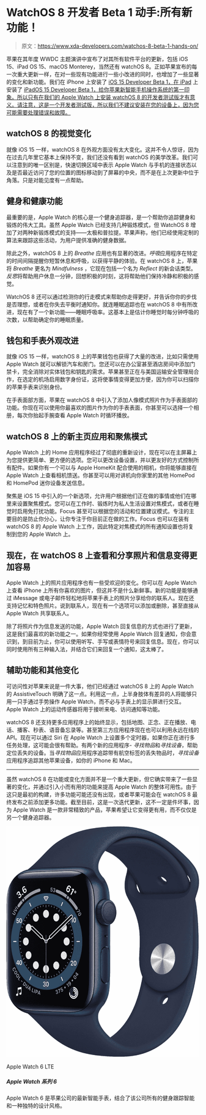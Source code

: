 # WatchOS 8 开发者 Beta 1 动手:所有新功能！

> 原文：<https://www.xda-developers.com/watchos-8-beta-1-hands-on/>

苹果在其年度 WWDC 主题演讲中宣布了对其所有软件平台的更新，包括 iOS 15、iPad OS 15、macOS Monterey，当然还有 watchOS 8。正如苹果宣布的每一次重大更新一样，在对一些现有功能进行一些小改进的同时，也增加了一些显著的变化和新功能。我们在 iPhone 上安装了 [iOS 15 Developer Beta 1，在 iPad](https://www.xda-developers.com/ios-15-beta-1-hands-on/) 上安装了 [iPadOS 15 Developer Beta 1，给你苹果新智能手机操作系统的第一印象。所以只有在我们的 Apple Watch 上安装 watchOS 8 的开发者测试版才有意义。请注意，这是一个开发者测试版，所以我们不建议安装在您的设备上，因为您可能需要处理错误和故障。](https://www.xda-developers.com/ipados-15-beta-1-hands-on/)

## watchOS 8 的视觉变化

就像 iOS 15 一样，watchOS 8 在外观方面没有太大变化。这并不令人惊讶，因为在过去几年里它基本上保持不变，我们还没有看到 watchOS 的美学改革。我们可以注意到的唯一区别是，快速切换区域中表示 Apple Watch 与手机的连接状态以及是否最近访问了您的位置的图标移动到了屏幕的中央，而不是在上次更新中位于角落。只是对能见度有一点帮助。

## 健身和健康功能

最重要的是，Apple Watch 的核心是一个健身追踪器，是一个帮助你追踪健身和锻炼的伟大工具。虽然 Apple Watch 已经支持几种锻炼模式，但 WatchOS 8 增加了对两种新锻炼模式的支持——太极和普拉提。苹果声称，他们已经使用定制的算法来跟踪这些活动，为用户提供准确的健身数据。

除此之外，watchOS 8 上的 *Breathe* 应用也有显著的改进。*呼吸*应用程序在特定的时间间隔提醒你短暂休息和呼吸，以获得平静的体验。在 watchOS 8 上，苹果将 *Breathe* 更名为 *Mindfulness* ，它现在包括一个名为 *Reflect* 的新会话类型。*反思*将帮助用户休息一分钟，回想积极的时刻，这将帮助他们保持冷静和积极的感觉。

WatchOS 8 还可以通过检测你的行走模式来帮助你走得更好，并告诉你你的步伐是否理想，或者在你失去平衡时通知你。就连睡眠追踪也在 watchOS 8 中有所改进，现在有了一个新功能——睡眠呼吸率。这基本上是估计你睡觉时每分钟呼吸的次数，以帮助确定你的睡眠质量。

## 钱包和手表外观改进

就像 iOS 15 一样，watchOS 8 上的苹果钱包也获得了大量的改进，比如只需使用 Apple Watch 就可以解锁汽车和房门。您还可以在办公室甚至酒店房间中添加门禁卡，完全消除对实体钱包和钥匙的需求。苹果甚至正在与美国运输安全管理局合作，在选定的机场启用数字身份证，这将使事情变得更加方便，因为你可以扫描你的苹果手表来识别身份。

在手表面部方面，苹果在 watchOS 8 中引入了添加人像模式照片作为手表面部的功能。你现在可以使用你最喜欢的图片作为你的手表表面，你甚至可以选择一个相册，每次你抬起手腕查看 Apple Watch 时循环播放。

## watchOS 8 上的新主页应用和聚焦模式

Apple Watch 上的 Home 应用程序经过了彻底的重新设计，现在可以在主屏幕上为您提供更简单、更方便的选项。您可以更改设备设置，并以更友好的方式控制所有配件。如果你有一个可以与 Apple HomeKit 配合使用的相机，你将能够直接在 Apple Watch 上查看相机馈送。你甚至可以用对讲机向你家里的其他 HomePod 和 HomePod 迷你设备发送信息。

聚焦是 iOS 15 中引入的一个新选项，允许用户根据他们正在做的事情或他们在哪里来设置聚焦模式。您可以在工作时、锻炼时为私人生活设置对焦模式，或者在睡觉时启用免打扰功能。Focus 甚至可以根据您的活动和位置建议模式。专注的主要目的是防止你分心，让你专注于你目前正在做的工作。Focus 也可以在装有 watchOS 8 的 Apple Watch 上工作，因此特定对焦模式的所有通知设置也将复制到您的 Apple Watch 上。

## 现在，在 watchOS 8 上查看和分享照片和信息变得更加容易

Apple Watch 上的照片应用程序也有一些受欢迎的变化。你可以在 Apple Watch 上查看 iPhone 上所有你喜欢的图片，但这并不是什么新鲜事。新的功能是能够通过 iMessage 或电子邮件轻松地将苹果手表上的照片分享给你的联系人。现在还支持记忆和特色照片。说到联系人，现在有一个选项可以添加或删除，甚至直接从 Apple Watch 共享联系人。

除了将照片作为信息发送的功能，Apple Watch 回复信息的方式也进行了更新，这是我们最喜欢的新功能之一。如果你经常使用 Apple Watch 回复通知，你会意识到，到目前为止，你可以使用听写、手写或表情符号来回复信息。现在，你可以同时使用所有三种输入法，并结合它们来回复一个通知，这太棒了。

## 辅助功能和其他变化

可访问性对苹果来说是一件大事，他们已经通过 watchOS 8 上的 Apple Watch 的 AssistiveTouch 明确了这一点。利用这一点，上半身肢体有差异的人将能够只用一只手通过手势操作 Apple Watch，而不必与手表上的显示屏进行交互。Apple Watch 上的运动传感器将用于接听来电、访问通知等功能。

watchOS 8 还支持更多应用程序上的始终显示，包括地图、正念、正在播放、电话、播客、秒表、语音备忘录等。甚至第三方应用程序现在也可以利用永远在线的 API。现在可以通过 Siri 在 Apple Watch 上设置多个定时器，如果你正在进行多任务处理，这可能会很有帮助。有两个新的应用程序- *寻找物品*和*寻找设备*，帮助定位丢失的设备。当*寻找物品*应用程序追踪带有航空标签的丢失物品时，*寻找设备*应用程序追踪其他苹果设备，如你的 iPhone 和 Mac。

* * *

虽然 watchOS 8 在功能或变化方面并不是一个重大更新，但它确实带来了一些显著的变化，并通过引入小而有用的功能来提高 Apple Watch 的整体可用性。由于这只是最初的构建，许多功能可能还没有出现，或者苹果可能会在 watchOS 8 最终发布之前添加更多功能。截至目前，这是一次迭代更新，这不一定是件坏事，因为 Apple Watch 是一款非常精致的产品，苹果希望让它变得更有用，而不仅仅是另一个健身追踪器。

 <picture>![The Apple Watch 6 is the latest smartwatch from Apple, combining all the fitness tracking smarts from the company with a design that is a style statement of its own.](img/b9d9d5932b80efbf11129e1096097a02.png)</picture> 

Apple Watch 6 LTE

##### Apple Watch 系列 6

Apple Watch 6 是苹果公司的最新智能手表，结合了该公司所有的健身跟踪智能和一种独特的设计风格。